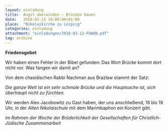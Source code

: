 ```yaml
---
layout: einladung
title:  Angst überwinden – Brücken bauen
date:   2018-03-12 16:00:00+01:00
place:  "Nikolaikirche zu Leipzig"
categories: einladung
attachment: "einladungen/2018-03-12-FGWdB.pdf"
tag: archive
---
```


**Friedensgebet**

Wir haben einen Fehler in der Bibel gefunden:
Das Wort *Brücke* kommt dort nicht vor.
Was fangen wir damit an?

Von dem chasidischen Rabbi Nachman aus Brazlaw stammt der Satz:

*Die ganze Welt ist ein sehr schmale Brücke
und die Hauptsache ist,
sich überhaupt nicht zu fürchten.*

Wir werden Alex Jacobowitz zu Gast haben,
der uns anschließend, 18 bis 19 Uhr, in der *Alten Nikolaischule*
mit dem Marimbaphon ein Konzert gibt.

*im Rahmen der Woche der Brüderlichkeit
der Gesellschaften für Christlich-Jüdische Zusammenarbeit*
